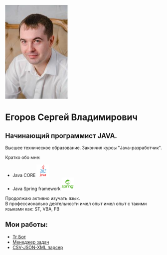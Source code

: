 ![](photo.jpeg)

# Егоров Сергей Владимирович

## Начинающий программист JAVA.
Высшее техническое образование.
Закончил курсы "Java-разработчик".

Кратко обо мне:
* Java CORE <img src="https://github.com/devicons/devicon/blob/master/icons/java/java-original-wordmark.svg" title="Java" alt="Java" width="40" height="40"/>
* Java Spring framework <img src="https://github.com/devicons/devicon/blob/master/icons/spring/spring-original-wordmark.svg" title="Spring" alt="Spring" width="40" height="40"/>

Продолжаю активно изучать язык.
<br/>
В профессионально деятельности имел опыт имел опыт с такими языками как:
ST, VBA, FB

## Мои работы:
* [Тг Бот](https://github.com/wellguy/Telegram-bot-NASA-image.git "Скачивает изображения с сайт NASA")
* [Менеджер задач](https://github.com/wellguy/coursework-java-core.git "итоговое задание курсов Нетологии Java-Разработчик")
* [CSV-JSON-XML парсер](https://github.com/wellguy/HomeWork-CSV-JSON-XML.git "задание курсов Нетологии Java-Разработчик")

